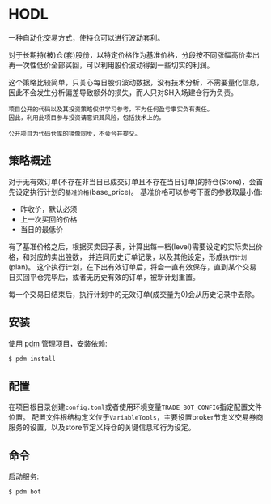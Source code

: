 HODL
====

一种自动化交易方式，使持仓可以进行波动套利。

对于长期持(被)仓(套)股份，以特定价格作为基准价格，分段按不同涨幅高价卖出再一次性低价全部买回，可以利用股价波动得到一些切实的利润。

这个策略比较简单，只关心每日股价波动数据，没有技术分析，不需要量化信息，因此不会发生分析偏差导致额外的损失，而人只对SH入场建仓行为负责。

```
项目公开的代码以及其投资策略仅供学习参考，不为任何盈亏事实负有责任。
因此，利用此项目参与投资请意识其风险，包括技术上的。
```

```
公开项目为代码仓库的镜像同步，不会合并提交。
```

策略概述
------

对于无有效订单(不存在非当日已成交订单且不存在当日订单)的持仓(Store)，会首先设定执行计划的`基准价格`(base_price)。
基准价格可以参考下面的参数取最小值:
* 昨收价，默认必须
* 上一次买回的价格
* 当日的最低价

有了基准价格之后，根据买卖因子表，计算出每一档(level)需要设定的实际卖出价格，和对应的卖出股数，
并连同历史订单记录，以及其他设定，形成`执行计划`(plan)。
这个执行计划，在下出有效订单后，将会一直有效保存，直到某个交易日买回平仓完毕后，或者无历史有效的订单，被新计划重置。

每一个交易日结束后，执行计划中的无效订单(成交量为0)会从历史记录中去除。


安装
---

使用 [pdm](https://pdm-project.org/latest/) 管理项目，安装依赖:

```bash
$ pdm install
```


配置
----

在项目根目录创建`config.toml`或者使用环境变量`TRADE_BOT_CONFIG`指定配置文件位置。
配置文件根结构定义位于`VariableTools`，主要设置broker节定义交易券商服务的设置，以及store节定义持仓的关键信息和行为设定。


命令
----

启动服务:
```bash
$ pdm bot
```
